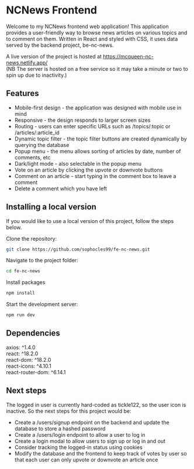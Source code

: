 # NCNews Frontend
Welcome to my NCNews frontend web application! This application provides a user-friendly way to browse news articles on various topics and to comment on them. Written in React and styled with CSS, it uses data served by the backend project, be-nc-news.

A live version of the project is hosted at https://mcqueen-nc-news.netlify.app/  
(NB The server is hosted on a free service so it may take a minute or two to spin up due to inactivity.)

## Features
+ Mobile-first design - the application was designed with mobile use in mind
+ Responsive - the design responds to larger screen sizes
+ Routing - users can enter specific URLs such as /topics/:topic or /articles/:article_id
+ Dynamic topic filter - the topic filter buttons are created dynamically by querying the database
+ Popup menu - the menu allows sorting of articles by date, number of comments, etc
+ Dark/light mode - also selectable in the popup menu
+ Vote on an article by clicking the upvote or downvote buttons
+ Comment on an article - start typing in the comment box to leave a comment
+ Delete a comment which you have left

## Installing a local version
If you would like to use a local version of this project, follow the steps below.

Clone the repository:
```bash
git clone https://github.com/sophocles99/fe-nc-news.git
```
Navigate to the project folder:
```bash
cd fe-nc-news
```
Install packages
```bash
npm install
```
Start the development server:
```bash
npm run dev
```

## Dependencies
axios: ^1.4.0  
react: ^18.2.0  
react-dom: ^18.2.0  
react-icons: ^4.10.1  
react-router-dom: ^6.14.1

## Next steps
The logged in user is currently hard-coded as tickle122, so the user icon is inactive. So the next steps for this project would be:
+ Create a /users/signup endpoint on the backend and update the database to store a hashed password
+ Create a /users/login endpoint to allow a user to log in
+ Create a login modal to allow users to sign up or log in and out
+ Consider tracking the logged-in status using cookies
+ Modify the database and the frontend to keep track of votes by user so that each user can only upvote or downvote an article once
